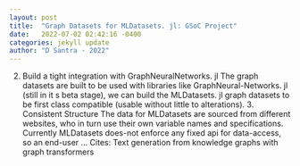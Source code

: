 ```yaml
---
layout: post
title:  "Graph Datasets for MLDatasets. jl: GSoC Project"
date:   2022-07-02 02:42:16 -0400
categories: jekyll update
author: "D Santra - 2022"
---
```

2. Build a tight integration with GraphNeuralNetworks. jl The graph datasets are built to be used with libraries like GraphNeural-Networks. jl (still in it s beta stage), we can build the MLDatasets. jl graph datasets to be first class compatible (usable without little to alterations). 3. Consistent Structure The data for MLDatasets are sourced from different websites, who in turn use their own variable names and specifications. Currently MLDatasets does-not enforce any fixed api for data-access, so an end-user …
Cites: ‪Text generation from knowledge graphs with graph transformers‬  